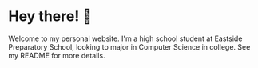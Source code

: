 # Hey there! 👋

Welcome to my personal website. I'm a high school student at Eastside Preparatory School, looking to major in Computer Science in college. See my README for more details.